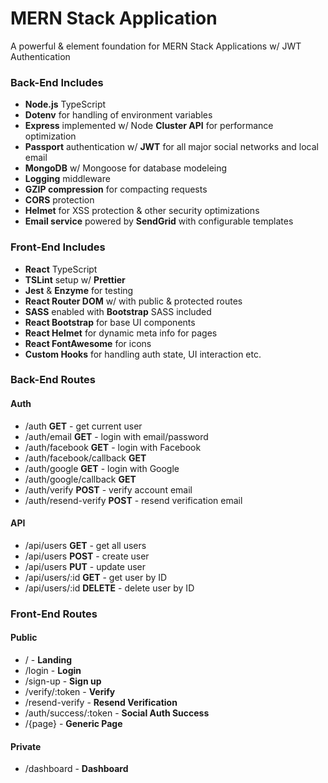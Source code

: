 # MERN Stack Application

A powerful & element foundation for MERN Stack Applications w/ JWT Authentication

### Back-End Includes

- **Node.js** TypeScript
- **Dotenv** for handling of environment variables
- **Express** implemented w/ Node **Cluster API** for performance optimization
- **Passport** authentication w/ **JWT** for all major social networks and local email
- **MongoDB** w/ Mongoose for database modeleing
- **Logging** middleware
- **GZIP compression** for compacting requests
- **CORS** protection
- **Helmet** for XSS protection & other security optimizations
- **Email service** powered by **SendGrid** with configurable templates

### Front-End Includes

- **React** TypeScript
- **TSLint** setup w/ **Prettier**
- **Jest** & **Enzyme** for testing
- **React Router DOM** w/ with public & protected routes
- **SASS** enabled with **Bootstrap** SASS included
- **React Bootstrap** for base UI components
- **React Helmet** for dynamic meta info for pages
- **React FontAwesome** for icons
- **Custom Hooks** for handling auth state, UI interaction etc.

### Back-End Routes

#### Auth

- /auth **GET** - get current user
- /auth/email **GET** - login with email/password
- /auth/facebook **GET** - login with Facebook
- /auth/facebook/callback **GET**
- /auth/google **GET** - login with Google
- /auth/google/callback **GET**
- /auth/verify **POST** - verify account email
- /auth/resend-verify **POST** - resend verification email

#### API

- /api/users **GET** - get all users
- /api/users **POST** - create user
- /api/users **PUT** - update user
- /api/users/:id **GET** - get user by ID
- /api/users/:id **DELETE** - delete user by ID

### Front-End Routes

#### Public

- / - **Landing**
- /login - **Login**
- /sign-up - **Sign up**
- /verify/:token - **Verify**
- /resend-verify - **Resend Verification**
- /auth/success/:token - **Social Auth Success**
- /{page} - **Generic Page**

#### Private

- /dashboard - **Dashboard**
